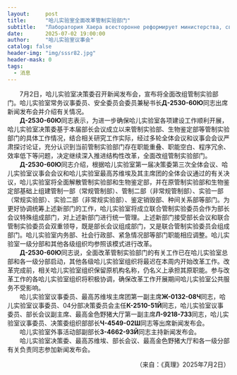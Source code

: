 ```yaml
---
layout:     post
title:      "哈儿实验室全面改革管制实验部门"
subtitle:   "Лаборатория Хаера всесторонне реформирует министерства, связанные с контролем и экспериментами"
date:       2025-07-02 19:00:00
author:     "哈儿实验室议事会"
catalog: false
header-img: "img/sssr82.jpg"
header-mask: 0
tags:
  - 消息
---
```


&emsp;&emsp;7月2日，哈儿实验室决策委召开新闻发布会，宣布将全面改组管制实验部门。哈儿实验室常务议事委员、安全委员会委员兼秘书长**Д-2530-60Ю**同志出席新闻发布会并介绍有关情况。  
&emsp;&emsp;**Д-2530-60Ю**同志表示，为进一步确保哈儿实验室各项建设工作顺利开展，哈儿实验室决策委基于本届部长会议成立以来管制实验部、生物鉴定部等管制实验部门的具体工作情况，结合相关研究工作实际，经过多轮全体会议和议事会会议严肃探讨论证，充分认识到当前管制实验部门存在职能重叠、职能空白、程序冗余、效率低下等问题，决定继续深入推进结构性改革，全面改组管制实验部门。  
&emsp;&emsp;**Д-2530-60Ю**同志介绍，根据哈儿实验室第一届决策委第三次全体会议、哈儿实验室议事会会议和哈儿实验室最高苏维埃及其主席团的全体会议通过的有关决议，哈儿实验室将全面解散管制实验部和生物鉴定部，并在原管制实验部和生物鉴定部基础上组建管制一部（常规管制部）、管制二部（非常规管制部）、实验一部（常规实验部）、实验二部（非常规实验部）、鉴定销毁部、种间关系部等部门。为更好协调统筹上述新部门的工作，哈儿实验室将成立联合管制实验委员会作为部长会议特殊组成部门，对上述新部门进行统一管理。上述新部门接受部长会议和联合管制实验委员会双重领导，既是部长会议组成部门，又是联合管制实验委员会组成部门。哈儿实验室内务部、社会行政部、紧急情况部等部门职能相应调整。哈儿实验室一级分部和其他各级组织均参照该模式进行改革。  
&emsp;&emsp;**Д-2530-60Ю**同志说，全面改革管制实验部门的有关工作已在哈儿实验室总部和各一级分部启动，其他各级哈儿实验室组织将最迟在本周内开始改革工作。改革完成前，相关哈儿实验室组织保留原机构名称，仍名义上承担其原职能。参与改革工作的各哈儿实验室组织将积极协调，确保改革工作开展期间哈儿实验室公共服务不受影响。  
&emsp;&emsp;哈儿实验室议事委员、最高苏维埃主席团第一副主席**Ж-0132-08Ч**同志，哈儿实验室议事委员、04分部决策委员会主任**К-2510-51Й**同志，哈儿实验室议事委员、部长会议副主席、最高金色野猪大厅第一副主席**Л-9218-73З**同志，哈儿实验室议事委员、决策委组织部部长**Ч-4549-02Ш**同志等出席新闻发布会。  
&emsp;&emsp;哈儿实验室外事活动部副部长**З-4662-93Й**同志主持新闻发布会。  
&emsp;&emsp;哈儿实验室决策委、最高苏维埃、部长会议、最高金色野猪大厅和各一级分部有关负责同志参加新闻发布会。
<div style="text-align: right">（来自：《真理》2025年7月2日）</div>